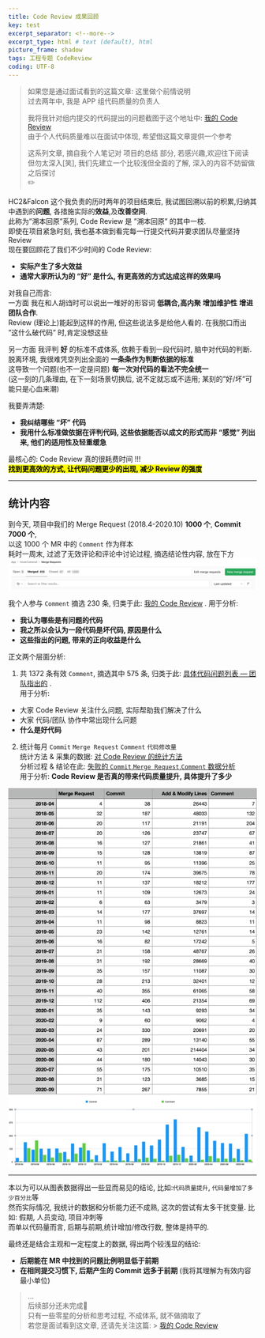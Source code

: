 ```yaml
---
title: Code Review 成果回顾  
key: test
excerpt_separator: <!--more-->
excerpt_type: html # text (default), html
picture_frame: shadow
tags: 工程专题 CodeReview
coding: UTF-8
---
```

> 如果您是通过面试看到的这篇文章: 这里做个前情说明    
> 过去两年中, 我是 APP 组代码质量的负责人  
>   
> 我将我针对组内提交的代码提出的问题截图于这个地址中: [我的 Code Review](bear://x-callback-url/open-note?id=1F051B46-3738-41DD-B56C-E08C00A2AE5D-19321-0000F6A45B5CD077)     
> 由于个人代码质量难以在面试中体现, 希望借这篇文章提供一个参考    
>     
> 这系列文章, 摘自我个人笔记对 项目的总结 部分, 若感兴趣,欢迎往下阅读    
> 但勿太深入[笑], 我们先建立一个比较浅但全面的了解, 深入的内容不妨留做之后探讨    
> ✏️    
  
HC2&Falcon 这个我负责的历时两年的项目结束后, 我试图回溯以前的积累,归纳其中遇到的**问题**, 各措施实际的**效益**,及**改善空间**.   
此称为”溯本回原”系列, Code Review 是 ”溯本回原” 的其中一枝.   
即使在项目紧急时刻, 我也基本做到看完每一行提交代码并要求团队尽量坚持 Review  
现在要回顾花了我们不少时间的 Code Review:   
* **实际产生了多大效益**  
* **通常大家所认为的 “好” 是什么, 有更高效的方式达成这样的效果吗**  
  
对我自己而言:  
一方面 我在和人胡诌时可以说出一堆好的形容词 **低耦合,高内聚** **增加维护性** **增进团队合作**.  
Review (理论上)能起到这样的作用, 但这些说法多是给他人看的. 在我脱口而出 ”这什么破代码” 时,肯定没想这些  
  
另一方面 我评判 **好** 的标准不成体系, 依赖于看到一段代码时, 脑中对代码的判断.   
脱离环境, 我很难凭空列出全面的 **一条条作为判断依据的标准**  
这导致一个问题(也不一定是问题) **每一次对代码的看法不完全统一**  
(这一刻的几条理由, 在下一刻场景切换后, 说不定就忘或不适用; 某刻的”好/坏”可能只是心血来潮)  
  
我要弄清楚:  
* **我纠结哪些 “坏” 代码**  
* **我用什么标准做依据在评判代码, 这些依据能否以成文的形式而非 “感觉” 列出来, 他们的适用性及轻重缓急**  
  
最核心的:  Code Review 真的很耗费时间 !!!  
 **<mark>找到更高效的方式, 让代码问题更少的出现, 减少 Review 的强度</mark>**   
  
- - - -  
## 统计内容  
到今天, 项目中我们的 Merge Request (2018.4-2020.10) **1000 个**, **Commit 7000 个**,  
以这 1000 个 MR 中的 `Comment` 作为样本  
耗时一周末, 过滤了无效评论和评论中讨论过程, 摘选结论性内容, 放在下方  
![](/assets/images/工程专题/75A5CD12-B849-4623-91B1-F12F8CC285CF.png)  
  
我个人参与 `Comment` 摘选 230 条, 归类于此: [我的 Code Review](bear://x-callback-url/open-note?id=1F051B46-3738-41DD-B56C-E08C00A2AE5D-19321-0000F6A45B5CD077) . 用于分析:  
* **我认为哪些是有问题的代码**  
* **我之所以会认为一段代码是坏代码, 原因是什么**  
* **这些指出的问题, 带来的正向收益是什么**  
  
正文两个层面分析:  
1. 共 1372 条有效 `Comment`, 摘选其中 575 条, 归类于此: [具体代码问题列表 — 团队指出的](bear://x-callback-url/open-note?id=43A3972F-8B9A-4ACD-97B4-EF76275932E1-19321-0001108CD4B4C5B7) .   
  用于分析:  
  * 大家 Code Review 关注什么问题, 实际帮助我们解决了什么  
  * 大家 代码/团队 协作中常出现什么问题  
  * **什么是好代码**  
2. 统计每月 `Commit` `Merge Request` `Comment` `代码修改量`  
统计方法 & 采集的数据: [对 Code Review 的统计方法](bear://x-callback-url/open-note?id=893A5FA6-2FD9-4288-B0AA-6FCD2D790BC8-19321-00012A9E1A064C20)  
分析过程 & 结论在此: [失败的 `Commit`,`Merge Request`,`Comment` 数据分析](bear://x-callback-url/open-note?id=21184C59-0131-4133-8345-F4A6CC642354-19321-0000F406E107642C)  
用于分析: **Code Review 是否真的带来代码质量提升, 具体提升了多少**  
  
![](/assets/images/工程专题/12B84249-7D6E-46FD-8DB9-D4201801AB8B.png)  
![](/assets/images/工程专题/B6AB8B14-8793-4D31-8D1B-9FC8B7608B49.png)  
  
- - - -  
  
本以为可以从图表数据得出一些显而易见的结论, 比如:`代码质量提升`, `代码量增加了多少百分比`等  
然而实际情况, 我统计的数据和分析能力还不成熟, 这次的尝试有太多干扰变量. 比如: 假期, 人员变动, 项目冲刺等  
而单以代码量而言, 后期与前期,统计增加/修改行数, 整体是持平的.  
  
最终还是结合主观和一定程度上的数据, 得出两个较浅显的结论:   
* **后期能在 MR 中找到的问题比例明显低于前期**  
* **在相同提交习惯下, 后期产生的 Commit 远多于前期** (我将其理解为有效内容最小单位)  
  
  
> …    
> 后续部分还未完成🚧    
> 只有一些零星的分析和思考过程, 不成体系, 就不做摘取了    
> 若您是面试看到这文章, 还请先关注这篇: > [我的 Code Review](bear://x-callback-url/open-note?id=1F051B46-3738-41DD-B56C-E08C00A2AE5D-19321-0000F6A45B5CD077)     
  
  
  
